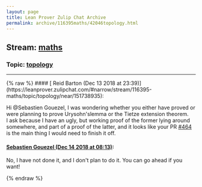 ```yaml
---
layout: page
title: Lean Prover Zulip Chat Archive 
permalink: archive/116395maths/42046topology.html
---
```


## Stream: [maths](https://leanprover-community.github.io/archive/116395maths/index.html)
### Topic: [topology](https://leanprover-community.github.io/archive/116395maths/42046topology.html)

---

<base href="https://leanprover.zulipchat.com">
{% raw %}
#### [ Reid Barton (Dec 13 2018 at 23:39)](https://leanprover.zulipchat.com/#narrow/stream/116395-maths/topic/topology/near/151738935):
<p>Hi <span class="user-mention" data-user-id="110050">@Sebastien Gouezel</span>, I was wondering whether you either have proved or were planning to prove Urysohn'slemma or the Tietze extension theorem.<br>
I ask because I have an ugly, but working proof of the former lying around somewhere, and part of a proof of the latter, and it looks like your PR <a href="https://github.com/leanprover/mathlib/issues/464" target="_blank" title="https://github.com/leanprover/mathlib/issues/464">#464</a> is the main thing I would need to finish it off.</p>

#### [ Sebastien Gouezel (Dec 14 2018 at 08:13)](https://leanprover.zulipchat.com/#narrow/stream/116395-maths/topic/topology/near/151759116):
<p>No, I have not done it, and I don't plan to do it. You can go ahead if you want!</p>


{% endraw %}
